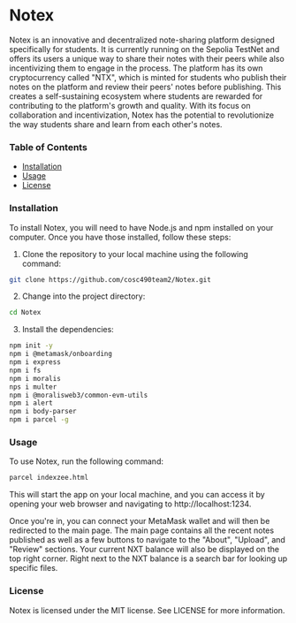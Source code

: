 # Notex
Notex is an innovative and decentralized note-sharing platform designed specifically for students. It is currently running on the Sepolia TestNet and offers its users a unique way to share their notes with their peers while also incentivizing them to engage in the process. The platform has its own cryptocurrency called "NTX", which is minted for students who publish their notes on the platform and review their peers' notes before publishing. This creates a self-sustaining ecosystem where students are rewarded for contributing to the platform's growth and quality. With its focus on collaboration and incentivization, Notex has the potential to revolutionize the way students share and learn from each other's notes.

### Table of Contents

- [Installation](#Installation)
- [Usage](#Usage)
- [License](#License)

<a id="Installation"></a>
### Installation
To install Notex, you will need to have Node.js and npm installed on your computer. Once you have those installed, follow these steps:

1. Clone the repository to your local machine using the following command:
```bash
git clone https://github.com/cosc490team2/Notex.git
```
2. Change into the project directory:
```bash
cd Notex
```
3. Install the dependencies:

```bash
npm init -y
npm i @metamask/onboarding
npm i express
npm i fs
npm i moralis
nps i multer
npm i @moralisweb3/common-evm-utils
npm i alert
npm i body-parser
npm i parcel -g

```
<a id = "Usage"></a>
### Usage
To use Notex, run the following command:
```bash
parcel indexzee.html
```
This will start the app on your local machine, and you can access it by opening your web browser and navigating to http://localhost:1234.

Once you're in, you can connect your MetaMask wallet and will then be redirected to the main page. The main page contains all the recent notes published 
as well as a few buttons to navigate to the "About", "Upload", and "Review" sections. Your current NXT balance will also be displayed on the top right corner. Right next to the NXT balance is a search bar for looking up specific files.

<a id = "License"></a>
### License
Notex is licensed under the MIT license. See LICENSE for more information.
